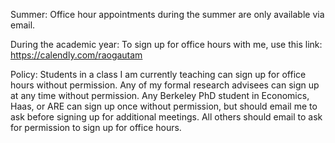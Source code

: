 Summer: Office hour appointments during the summer are only available via email. 

During the academic year:
To sign up for office hours with me, use this link:
https://calendly.com/raogautam

Policy: Students in a class I am currently teaching can sign up for office hours without permission. Any of my formal research advisees can sign up at any time without permission. Any Berkeley PhD student in Economics, Haas, or ARE can sign up once without permission, but should email me to ask before signing up for additional meetings. All others should email to ask for permission to sign up for office hours. 

